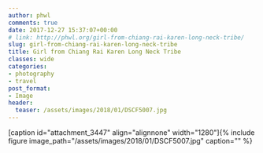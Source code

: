 ```yaml
---
author: phwl
comments: true
date: 2017-12-27 15:37:07+00:00
# link: http://phwl.org/girl-from-chiang-rai-karen-long-neck-tribe/
slug: girl-from-chiang-rai-karen-long-neck-tribe
title: Girl from Chiang Rai Karen Long Neck Tribe
classes: wide
categories:
- photography
- travel
post_format:
- Image
header:
  teaser: /assets/images/2018/01/DSCF5007.jpg
---
```


[caption id="attachment_3447" align="alignnone" width="1280"]{% include figure image_path="/assets/images/2018/01/DSCF5007.jpg" caption="" %}
